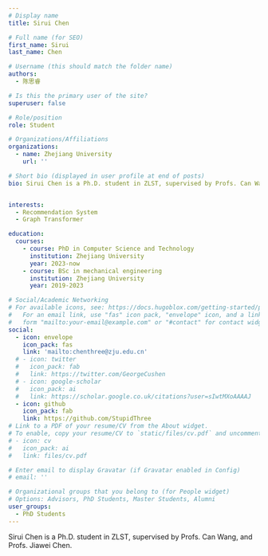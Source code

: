 ```yaml
---
# Display name
title: Sirui Chen

# Full name (for SEO)
first_name: Sirui
last_name: Chen

# Username (this should match the folder name)
authors:
  - 陈思睿

# Is this the primary user of the site?
superuser: false

# Role/position
role: Student

# Organizations/Affiliations
organizations:
  - name: Zhejiang University
    url: ''

# Short bio (displayed in user profile at end of posts)
bio: Sirui Chen is a Ph.D. student in ZLST, supervised by Profs. Can Wang, and Profs. Jiawei Chen.


interests:
  - Recommendation System
  - Graph Transformer

education:
  courses:
    - course: PhD in Computer Science and Technology
      institution: Zhejiang University
      year: 2023-now
    - course: BSc in mechanical engineering
      institution: Zhejiang University
      year: 2019-2023

# Social/Academic Networking
# For available icons, see: https://docs.hugoblox.com/getting-started/page-builder/#icons
#   For an email link, use "fas" icon pack, "envelope" icon, and a link in the
#   form "mailto:your-email@example.com" or "#contact" for contact widget.
social:
  - icon: envelope
    icon_pack: fas
    link: 'mailto:chenthree@zju.edu.cn'
  # - icon: twitter
  #   icon_pack: fab
  #   link: https://twitter.com/GeorgeCushen
  # - icon: google-scholar
  #   icon_pack: ai
  #   link: https://scholar.google.co.uk/citations?user=sIwtMXoAAAAJ
  - icon: github
    icon_pack: fab
    link: https://github.com/StupidThree
# Link to a PDF of your resume/CV from the About widget.
# To enable, copy your resume/CV to `static/files/cv.pdf` and uncomment the lines below.
# - icon: cv
#   icon_pack: ai
#   link: files/cv.pdf

# Enter email to display Gravatar (if Gravatar enabled in Config)
# email: ''

# Organizational groups that you belong to (for People widget)
# Options: Advisors, PhD Students, Master Students, Alumni
user_groups:
  - PhD Students
---
```


Sirui Chen is a Ph.D. student in ZLST, supervised by Profs. Can Wang, and Profs. Jiawei Chen.